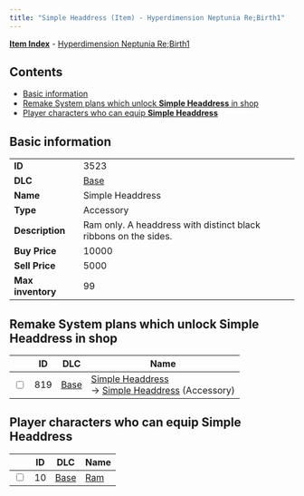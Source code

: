 ```yaml
---
title: "Simple Headdress (Item) - Hyperdimension Neptunia Re;Birth1"
---
```


[**Item Index**](/neptunia/rb1/item/index.html) - [Hyperdimension Neptunia Re;Birth1](/neptunia/rb1)

## Contents

- [Basic information](#basic-information)
- [Remake System plans which unlock **Simple Headdress** in shop](#remake-system-plans-which-unlock-simple-headdress-in-shop)
- [Player characters who can equip **Simple Headdress**](#player-characters-who-can-equip-simple-headdress)

## Basic information

|   |   |
| -- | -- |
| **ID** | 3523 |
| **DLC** | [Base](/neptunia/rb1/dlc/1-base.html) |
| **Name** | Simple Headdress |
| **Type** | Accessory |
| **Description** | Ram only. A headdress with distinct black ribbons on the sides. |
| **Buy Price** | 10000 |
| **Sell Price** | 5000 |
| **Max inventory** | 99 |


## Remake System plans which unlock **Simple Headdress** in shop

|    | ID | DLC | Name |
| -- | -- | --- | ---- |
| <input type="checkbox" id="rb1-remake-1-819" class="trackbox" /> | 819 | [Base](/neptunia/rb1/dlc/1-base.html) | [Simple Headdress](/neptunia/rb1/remake/1-819-simple-headdress.html)<br /> → [Simple Headdress](/neptunia/rb1/item/1-3523-simple-headdress.html) (Accessory) |


## Player characters who can equip **Simple Headdress**

|    | ID | DLC | Name |
| -- | -- | --- | ---- |
| <input type="checkbox" id="rb1-player-1-10" class="trackbox" /> | 10 | [Base](/neptunia/rb1/dlc/1-base.html) | [Ram](/neptunia/rb1/player/1-10-ram.html) |
